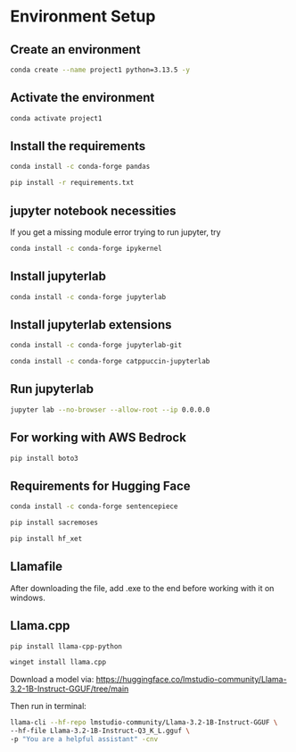 # Environment Setup

## Create an environment

```bash
conda create --name project1 python=3.13.5 -y
```

## Activate the environment

```bash
conda activate project1
```

## Install the requirements

```bash
conda install -c conda-forge pandas
```

```bash
pip install -r requirements.txt
```

## jupyter notebook necessities

If you get a missing module error trying to run jupyter, try 
```bash
conda install -c conda-forge ipykernel
```

## Install jupyterlab

```bash
conda install -c conda-forge jupyterlab
```

## Install jupyterlab extensions

```bash
conda install -c conda-forge jupyterlab-git
```

```bash
conda install -c conda-forge catppuccin-jupyterlab
```

## Run jupyterlab

```bash
jupyter lab --no-browser --allow-root --ip 0.0.0.0
```

## For working with AWS Bedrock

```bash
pip install boto3
```

## Requirements for Hugging Face

```bash
conda install -c conda-forge sentencepiece
```

```bash
pip install sacremoses
```

```bash
pip install hf_xet
```

## Llamafile
After downloading the file, add .exe to the end before working with it on windows.

## Llama.cpp

```bash
pip install llama-cpp-python
```

```bash
winget install llama.cpp
```

Download a model via:
https://huggingface.co/lmstudio-community/Llama-3.2-1B-Instruct-GGUF/tree/main

Then run in terminal:

```bash
llama-cli --hf-repo lmstudio-community/Llama-3.2-1B-Instruct-GGUF \
--hf-file Llama-3.2-1B-Instruct-Q3_K_L.gguf \
-p "You are a helpful assistant" -cnv
```